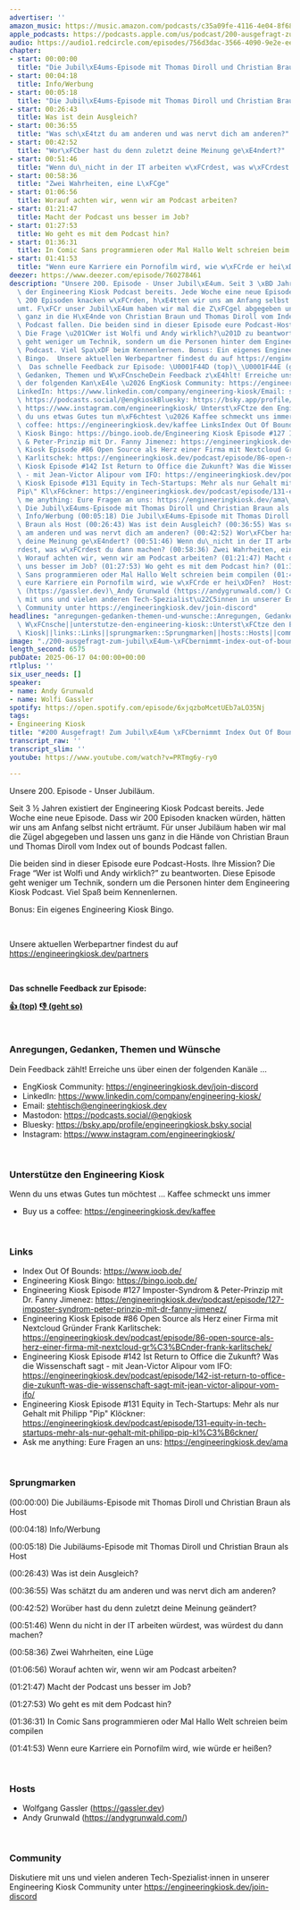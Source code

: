 ```yaml
---
advertiser: ''
amazon_music: https://music.amazon.com/podcasts/c35a09fe-4116-4e04-8f68-77d61b112e46/episodes/f5f04911-069f-418d-b8bb-715ca159c4c2/engineering-kiosk-200-ausgefragt-zum-jubil%C3%A4um-%C3%BCbernimmt-index-out-of-bounds-die-kontrolle
apple_podcasts: https://podcasts.apple.com/us/podcast/200-ausgefragt-zum-jubil%C3%A4um-%C3%BCbernimmt-index-out-of/id1603082924?i=1000713189825&uo=4
audio: https://audio1.redcircle.com/episodes/756d3dac-3566-4090-9e2e-eef48845a7eb/stream.mp3
chapter:
- start: 00:00:00
  title: "Die Jubil\xE4ums-Episode mit Thomas Diroll und Christian Braun als Host"
- start: 00:04:18
  title: Info/Werbung
- start: 00:05:18
  title: "Die Jubil\xE4ums-Episode mit Thomas Diroll und Christian Braun als Host"
- start: 00:26:43
  title: Was ist dein Ausgleich?
- start: 00:36:55
  title: "Was sch\xE4tzt du am anderen und was nervt dich am anderen?"
- start: 00:42:52
  title: "Wor\xFCber hast du denn zuletzt deine Meinung ge\xE4ndert?"
- start: 00:51:46
  title: "Wenn du\_nicht in der IT arbeiten w\xFCrdest, was w\xFCrdest du dann machen?"
- start: 00:58:36
  title: "Zwei Wahrheiten, eine L\xFCge"
- start: 01:06:56
  title: Worauf achten wir, wenn wir am Podcast arbeiten?
- start: 01:21:47
  title: Macht der Podcast uns besser im Job?
- start: 01:27:53
  title: Wo geht es mit dem Podcast hin?
- start: 01:36:31
  title: In Comic Sans programmieren oder Mal Hallo Welt schreien beim compilen
- start: 01:41:53
  title: "Wenn eure Karriere ein Pornofilm wird, wie w\xFCrde er hei\xDFen?"
deezer: https://www.deezer.com/episode/760278461
description: "Unsere 200. Episode - Unser Jubil\xE4um. Seit 3 \xBD Jahren existiert\
  \ der Engineering Kiosk Podcast bereits. Jede Woche eine neue Episode. Dass wir\
  \ 200 Episoden knacken w\xFCrden, h\xE4tten wir uns am Anfang selbst nicht ertr\xE4\
  umt. F\xFCr unser Jubil\xE4um haben wir mal die Z\xFCgel abgegeben und lassen uns\
  \ ganz in die H\xE4nde von Christian Braun und Thomas Diroll vom Index out of bounds\
  \ Podcast fallen. Die beiden sind in dieser Episode eure Podcast-Hosts. Ihre Mission?\
  \ Die Frage \u201CWer ist Wolfi und Andy wirklich?\u201D zu beantworten. Diese Episode\
  \ geht weniger um Technik, sondern um die Personen hinter dem Engineering Kiosk\
  \ Podcast. Viel Spa\xDF beim Kennenlernen. Bonus: Ein eigenes Engineering Kiosk\
  \ Bingo.  Unsere aktuellen Werbepartner findest du auf https://engineeringkiosk.dev/partners\
  \  Das schnelle Feedback zur Episode: \U0001F44D (top)\_\U0001F44E (geht so)  Anregungen,\
  \ Gedanken, Themen und W\xFCnscheDein Feedback z\xE4hlt! Erreiche uns \xFCber einen\
  \ der folgenden Kan\xE4le \u2026 EngKiosk Community: https://engineeringkiosk.dev/join-discord\_\
  LinkedIn: https://www.linkedin.com/company/engineering-kiosk/Email: stehtisch@engineeringkiosk.devMastodon:\
  \ https://podcasts.social/@engkioskBluesky: https://bsky.app/profile/engineeringkiosk.bsky.socialInstagram:\
  \ https://www.instagram.com/engineeringkiosk/ Unterst\xFCtze den Engineering KioskWenn\
  \ du uns etwas Gutes tun m\xF6chtest \u2026 Kaffee schmeckt uns immer\_ Buy us a\
  \ coffee: https://engineeringkiosk.dev/kaffee LinksIndex Out Of Bounds: https://www.ioob.de/Engineering\
  \ Kiosk Bingo: https://bingo.ioob.de/Engineering Kiosk Episode #127 Imposter-Syndrom\
  \ & Peter-Prinzip mit Dr. Fanny Jimenez: https://engineeringkiosk.dev/podcast/episode/127-imposter-syndrom-peter-prinzip-mit-dr-fanny-jimenez/Engineering\
  \ Kiosk Episode #86 Open Source als Herz einer Firma mit Nextcloud Gr\xFCnder Frank\
  \ Karlitschek: https://engineeringkiosk.dev/podcast/episode/86-open-source-als-herz-einer-firma-mit-nextcloud-gr%C3%BCnder-frank-karlitschek/Engineering\
  \ Kiosk Episode #142 Ist Return to Office die Zukunft? Was die Wissenschaft sagt\
  \ - mit Jean-Victor Alipour vom IFO: https://engineeringkiosk.dev/podcast/episode/142-ist-return-to-office-die-zukunft-was-die-wissenschaft-sagt-mit-jean-victor-alipour-vom-ifo/Engineering\
  \ Kiosk Episode #131 Equity in Tech-Startups: Mehr als nur Gehalt mit Philipp \"\
  Pip\" Kl\xF6ckner: https://engineeringkiosk.dev/podcast/episode/131-equity-in-tech-startups-mehr-als-nur-gehalt-mit-philipp-pip-kl%C3%B6ckner/Ask\
  \ me anything: Eure Fragen an uns: https://engineeringkiosk.dev/ama\_ Sprungmarken(00:00:00)\
  \ Die Jubil\xE4ums-Episode mit Thomas Diroll und Christian Braun als Host (00:04:18)\
  \ Info/Werbung (00:05:18) Die Jubil\xE4ums-Episode mit Thomas Diroll und Christian\
  \ Braun als Host (00:26:43) Was ist dein Ausgleich? (00:36:55) Was sch\xE4tzt du\
  \ am anderen und was nervt dich am anderen? (00:42:52) Wor\xFCber hast du denn zuletzt\
  \ deine Meinung ge\xE4ndert? (00:51:46) Wenn du\_nicht in der IT arbeiten w\xFC\
  rdest, was w\xFCrdest du dann machen? (00:58:36) Zwei Wahrheiten, eine L\xFCge (01:06:56)\
  \ Worauf achten wir, wenn wir am Podcast arbeiten? (01:21:47) Macht der Podcast\
  \ uns besser im Job? (01:27:53) Wo geht es mit dem Podcast hin? (01:36:31) In Comic\
  \ Sans programmieren oder Mal Hallo Welt schreien beim compilen (01:41:53) Wenn\
  \ eure Karriere ein Pornofilm wird, wie w\xFCrde er hei\xDFen?  HostsWolfgang Gassler\
  \ (https://gassler.dev)\_Andy Grunwald (https://andygrunwald.com/) CommunityDiskutiere\
  \ mit uns und vielen anderen Tech-Spezialist\u22C5innen in unserer Engineering Kiosk\
  \ Community unter https://engineeringkiosk.dev/join-discord"
headlines: "anregungen-gedanken-themen-und-wunsche::Anregungen, Gedanken, Themen und\
  \ W\xFCnsche||unterstutze-den-engineering-kiosk::Unterst\xFCtze den Engineering\
  \ Kiosk||links::Links||sprungmarken::Sprungmarken||hosts::Hosts||community::Community"
image: "./200-ausgefragt-zum-jubil\xE4um-\xFCbernimmt-index-out-of-bounds-die-kontrolle.jpg"
length_second: 6575
pubDate: 2025-06-17 04:00:00+00:00
rtlplus: ''
six_user_needs: []
speaker:
- name: Andy Grunwald
- name: Wolfi Gassler
spotify: https://open.spotify.com/episode/6xjqzboMcetUEb7aLO35Nj
tags:
- Engineering Kiosk
title: "#200 Ausgefragt! Zum Jubil\xE4um \xFCbernimmt Index Out Of Bounds die Kontrolle..."
transcript_raw: ''
transcript_slim: ''
youtube: https://www.youtube.com/watch?v=PRTmg6y-ry0

---
```

<p>Unsere 200. Episode - Unser Jubiläum.</p><p>Seit 3 ½ Jahren existiert der Engineering Kiosk Podcast bereits. Jede Woche eine neue Episode. Dass wir 200 Episoden knacken würden, hätten wir uns am Anfang selbst nicht erträumt. Für unser Jubiläum haben wir mal die Zügel abgegeben und lassen uns ganz in die Hände von Christian Braun und Thomas Diroll vom Index out of bounds Podcast fallen.</p><p>Die beiden sind in dieser Episode eure Podcast-Hosts. Ihre Mission? Die Frage “Wer ist Wolfi und Andy wirklich?” zu beantworten. Diese Episode geht weniger um Technik, sondern um die Personen hinter dem Engineering Kiosk Podcast. Viel Spaß beim Kennenlernen.</p><p>Bonus: Ein eigenes Engineering Kiosk Bingo.</p><p><br></p><p>Unsere aktuellen Werbepartner findest du auf <a href="https://engineeringkiosk.dev/partners">https://engineeringkiosk.dev/partners</a></p><p><br></p><p><strong>Das schnelle Feedback zur Episode:</strong></p><p><a href="https://api.openpodcast.dev/feedback/200/upvote" rel="nofollow"><strong>👍 (top)</strong></a><strong> </strong><a href="https://api.openpodcast.dev/feedback/200/downvote" rel="nofollow"><strong>👎 (geht so)</strong></a></p><p><br></p><h3 id="anregungen-gedanken-themen-und-wunsche">Anregungen, Gedanken, Themen und Wünsche</h3><p>Dein Feedback zählt! Erreiche uns über einen der folgenden Kanäle …</p><ul><li>EngKiosk Community: <a href="https://engineeringkiosk.dev/join-discord">https://engineeringkiosk.dev/join-discord</a> </li><li>LinkedIn: <a href="https://www.linkedin.com/company/engineering-kiosk/" rel="nofollow">https://www.linkedin.com/company/engineering-kiosk/</a></li><li>Email: <a href="mailto:stehtisch@engineeringkiosk.dev" rel="nofollow">stehtisch@engineeringkiosk.dev</a></li><li>Mastodon: <a href="https://podcasts.social/@engkiosk" rel="nofollow">https://podcasts.social/@engkiosk</a></li><li>Bluesky: <a href="https://bsky.app/profile/engineeringkiosk.bsky.social" rel="nofollow">https://bsky.app/profile/engineeringkiosk.bsky.social</a></li><li>Instagram: <a href="https://www.instagram.com/engineeringkiosk/" rel="nofollow">https://www.instagram.com/engineeringkiosk/</a></li></ul><p><br></p><h3 id="unterstutze-den-engineering-kiosk">Unterstütze den Engineering Kiosk</h3><p>Wenn du uns etwas Gutes tun möchtest … Kaffee schmeckt uns immer </p><ul><li>Buy us a coffee: <a href="https://engineeringkiosk.dev/kaffee">https://engineeringkiosk.dev/kaffee</a></li></ul><p><br></p><h3 id="links">Links</h3><ul><li>Index Out Of Bounds: <a href="https://www.ioob.de/" rel="nofollow">https://www.ioob.de/</a></li><li>Engineering Kiosk Bingo: <a href="https://bingo.ioob.de/" rel="nofollow">https://bingo.ioob.de/</a></li><li>Engineering Kiosk Episode #127 Imposter-Syndrom &amp; Peter-Prinzip mit Dr. Fanny Jimenez: <a href="https://engineeringkiosk.dev/podcast/episode/127-imposter-syndrom-peter-prinzip-mit-dr-fanny-jimenez/">https://engineeringkiosk.dev/podcast/episode/127-imposter-syndrom-peter-prinzip-mit-dr-fanny-jimenez/</a></li><li>Engineering Kiosk Episode #86 Open Source als Herz einer Firma mit Nextcloud Gründer Frank Karlitschek: <a href="https://engineeringkiosk.dev/podcast/episode/86-open-source-als-herz-einer-firma-mit-nextcloud-gr%C3%BCnder-frank-karlitschek/">https://engineeringkiosk.dev/podcast/episode/86-open-source-als-herz-einer-firma-mit-nextcloud-gr%C3%BCnder-frank-karlitschek/</a></li><li>Engineering Kiosk Episode #142 Ist Return to Office die Zukunft? Was die Wissenschaft sagt - mit Jean-Victor Alipour vom IFO: <a href="https://engineeringkiosk.dev/podcast/episode/142-ist-return-to-office-die-zukunft-was-die-wissenschaft-sagt-mit-jean-victor-alipour-vom-ifo/">https://engineeringkiosk.dev/podcast/episode/142-ist-return-to-office-die-zukunft-was-die-wissenschaft-sagt-mit-jean-victor-alipour-vom-ifo/</a></li><li>Engineering Kiosk Episode #131 Equity in Tech-Startups: Mehr als nur Gehalt mit Philipp &#34;Pip&#34; Klöckner: <a href="https://engineeringkiosk.dev/podcast/episode/131-equity-in-tech-startups-mehr-als-nur-gehalt-mit-philipp-pip-kl%C3%B6ckner/">https://engineeringkiosk.dev/podcast/episode/131-equity-in-tech-startups-mehr-als-nur-gehalt-mit-philipp-pip-kl%C3%B6ckner/</a></li><li>Ask me anything: Eure Fragen an uns: <a href="https://engineeringkiosk.dev/ama">https://engineeringkiosk.dev/ama</a> </li></ul><p><br></p><h3 id="sprungmarken">Sprungmarken</h3><p>(00:00:00) Die Jubiläums-Episode mit Thomas Diroll und Christian Braun als Host</p><p>(00:04:18) Info/Werbung</p><p>(00:05:18) Die Jubiläums-Episode mit Thomas Diroll und Christian Braun als Host</p><p>(00:26:43) Was ist dein Ausgleich?</p><p>(00:36:55) Was schätzt du am anderen und was nervt dich am anderen?</p><p>(00:42:52) Worüber hast du denn zuletzt deine Meinung geändert?</p><p>(00:51:46) Wenn du nicht in der IT arbeiten würdest, was würdest du dann machen?</p><p>(00:58:36) Zwei Wahrheiten, eine Lüge</p><p>(01:06:56) Worauf achten wir, wenn wir am Podcast arbeiten?</p><p>(01:21:47) Macht der Podcast uns besser im Job?</p><p>(01:27:53) Wo geht es mit dem Podcast hin?</p><p>(01:36:31) In Comic Sans programmieren oder Mal Hallo Welt schreien beim compilen</p><p>(01:41:53) Wenn eure Karriere ein Pornofilm wird, wie würde er heißen?</p><p><br></p><h3 id="hosts">Hosts</h3><ul><li>Wolfgang Gassler (<a href="https://gassler.dev" rel="nofollow">https://gassler.dev</a>) </li><li>Andy Grunwald (<a href="https://andygrunwald.com/" rel="nofollow">https://andygrunwald.com/</a>)</li></ul><p><br></p><h3 id="community">Community</h3><p>Diskutiere mit uns und vielen anderen Tech-Spezialist⋅innen in unserer Engineering Kiosk Community unter <a href="https://engineeringkiosk.dev/join-discord">https://engineeringkiosk.dev/join-discord</a> </p>